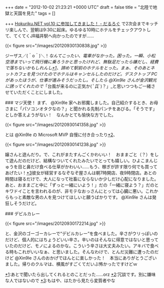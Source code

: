 
+++
date = "2012-10-02 21:23:21 +0000 UTC"
draft = false
title = "北陸で地獄と天国を見た"
tags = []

+++
<a href="https://blog.daruyanagi.jp/entry/2012/10/01/202730">Hokuriku.NET vol.10 に参加してきました！ - だるろぐ</a> で2次会までキッチリ楽しんで、翌朝は9:30に起床。ゆるゆる10時にホテルをチェックアウトして、てくてくJR福井駅へ向かったのですが……

{{< figure src="/images/20120930130838.jpg"  >}}

ジーザス／(＾o＾)＼！_なんてこったい、電車がなかった。困った。一瞬、小松空港までいって飛行機に乗ろうかと思ったけれど、無駄足だったら嫌だし、経費で落ちないかもしれんし<a href="#f-ca471484" name="fn-ca471484" title="あとで聞いたら出してくれるとのことだった……orz">*1</a>、諦めて駅前のホテルをとった。まぁ、そのあとネットカフェを見つけたのでホテルはキャンセルしたのだけど。デスクトップ PC があったほうが、仕事が進みそうだったし。そしたら @Xin9le さんが金沢観光に誘ってくれたので_「台風が来るのに正気か( ﾟДﾟ)？」_と思いつつもご一緒させていただくことにしました。

<div class="section">
    ### マジ天使！
    まず、 @Xin9le 家へお邪魔しました。自己紹介するとき、お母さまに「パソコンオタクなの？」と聞かれる先制パンチをあびる。「そうです」としか答えようがない！　なんかとても愉快な方でした。

{{< figure src="/images/20120930141358.jpg"  >}}

とは @Xin9le の Microsoft MVP 自慢に付き合ったり<a href="#f-8b023405" name="fn-8b023405" title="冗談です。別に嫌味な人ではないので">*2</a>、

{{< figure src="/images/20120930141238.jpg"  >}}

嬢さんと遊んだり。で、これがまたすんごくかわいい！　おままごと（？）をして遊んだのだけど、結構なついてくれたみたいでとっても嬉しい。ひよこまんじゅうを目と鼻だけ食べる仕草がかわいい……もう、稼ぎが許す限り何でも買ってあげたい！<a href="#f-32538efe" name="fn-32538efe" title="もはや、はたから見たら変質者やな">*3</a>彼女が経営するなぞなぞ屋さんは朝7時開店、夜9時閉店。あとの時間は寝るだけで、大人になって社畜にならないか少しだけ心配になりました。あと、おままごと中に「ずっと一緒にいよう！」だの「一緒に寝よう？」だのとキワドイことを言われるのが、非モテなおっさんにとっては心臓に悪い。これからもっと素敵な男の人を見つけてほしいと願うばかりです。 @Xin9le さんは発狂しそうだけど。

</div>
<div class="section">
    ### デビルカレー
    

{{< figure src="/images/20120930172214.jpg"  >}}

と、金沢のゴーゴーカレーで“デビルカレー”を食べました。辛さがウリっぽいのだけど、個人的にはちょうどいい辛さ。辛いのはそんなに得意ではないと思っていたのだけど、モノによるのかな。こういう辛さは大丈夫みたい。アキバで食べる時もこれがいいなぁ、と思いました。そんなわけで、とんだ災難に遭ったのだけど @Xin9le さんのおかげでほんとに楽しかった！　本当にありがとうございました。帰りのクルマは、横風がすごくてだいぶ怖かったですけどｗ

</div><div class="footnote">
<a href="#fn-ca471484" name="f-ca471484" class="footnote-number">*1</a><span class="footnote-delimiter">:</span><span class="footnote-text">あとで聞いたら出してくれるとのことだった……orz</span>
<a href="#fn-8b023405" name="f-8b023405" class="footnote-number">*2</a><span class="footnote-delimiter">:</span><span class="footnote-text">冗談です。別に嫌味な人ではないので</span>
<a href="#fn-32538efe" name="f-32538efe" class="footnote-number">*3</a><span class="footnote-delimiter">:</span><span class="footnote-text">もはや、はたから見たら変質者やな</span>
</div>

